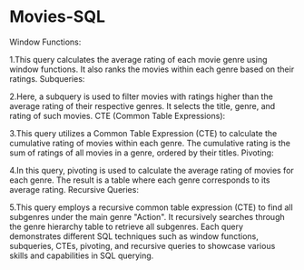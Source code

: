 # Movies-SQL





Window Functions:

1.This query calculates the average rating of each movie genre using window functions. It also ranks the movies within each genre based on their ratings.
Subqueries:

2.Here, a subquery is used to filter movies with ratings higher than the average rating of their respective genres. It selects the title, genre, and rating of such movies.
CTE (Common Table Expressions):

3.This query utilizes a Common Table Expression (CTE) to calculate the cumulative rating of movies within each genre. The cumulative rating is the sum of ratings of all movies in a genre, ordered by their titles.
Pivoting:

4.In this query, pivoting is used to calculate the average rating of movies for each genre. The result is a table where each genre corresponds to its average rating.
Recursive Queries:

5.This query employs a recursive common table expression (CTE) to find all subgenres under the main genre "Action". It recursively searches through the genre hierarchy table to retrieve all subgenres.
Each query demonstrates different SQL techniques such as window functions, subqueries, CTEs, pivoting, and recursive queries to showcase various skills and capabilities in SQL querying.



